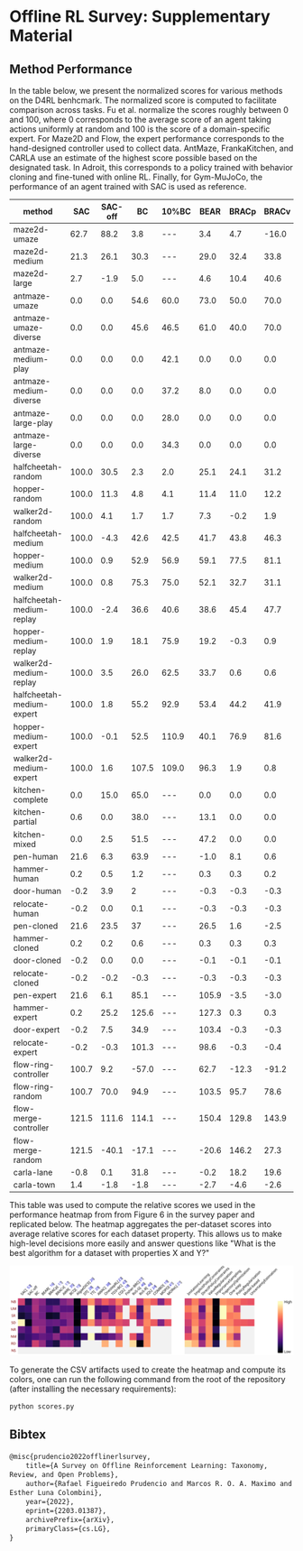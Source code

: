 # Offline RL Survey: Supplementary Material

## Method Performance
In the table below, we present the normalized scores for various methods on the D4RL benhcmark.
The normalized score is computed to facilitate comparison across tasks.
Fu et al. normalize the scores roughly between 0 and 100, where 0 corresponds to the average score of an agent taking actions uniformly at random and 100 is the score of a domain-specific expert.
For Maze2D and Flow, the expert performance corresponds to the hand-designed controller used to collect data.
AntMaze, FrankaKitchen, and CARLA use an estimate of the highest score possible based on the designated task.
In Adroit, this corresponds to a policy trained with behavior cloning and fine-tuned with online RL.
Finally, for Gym-MuJoCo, the performance of an agent trained with SAC is used as reference.

| method                    | SAC   | SAC-off | BC    | 10%BC | BEAR  | BRACp | BRACv | AWR   | BCQ   | AlgaeDICE | DT    | TT    | AWAC | ORL   | TDBC  | CQL   | FBRC  | RvSg | RvSr  | IQL   | COMBO | MOPO | MOReL |
|---------------------------|-------|---------|-------|-------|-------|-------|-------|-------|-------|-----------|-------|-------|------|-------|-------|-------|-------|------|-------|-------|-------|------|-------|
| maze2d-umaze              | 62.7  | 88.2    | 3.8   | ---   | 3.4   | 4.7   | -16.0 | 1.0   | 12.8  | -15.7     | ---   | ---   | ---  | ---   | ---   | 5.7   | ---   | ---  | ---   | ---   | ---   | ---  | ---   |
| maze2d-medium             | 21.3  | 26.1    | 30.3  | ---   | 29.0  | 32.4  | 33.8  | 7.6   | 8.3   | 10.0      | ---   | ---   | ---  | ---   | ---   | 5.0   | ---   | ---  | ---   | ---   | ---   | ---  | ---   |
| maze2d-large              | 2.7   | -1.9    | 5.0   | ---   | 4.6   | 10.4  | 40.6  | 23.7  | 6.2   | -0.1      | ---   | ---   | ---  | ---   | ---   | 12.5  | ---   | ---  | ---   | ---   | ---   | ---  | ---   |
| antmaze-umaze             | 0.0   | 0.0     | 54.6  | 60.0  | 73.0  | 50.0  | 70.0  | 56.0  | 78.9  | 0.0       | 59.2  | 100.0 | 56.7 | 64.3  | 78.6  | 74.0  | ---   | 65.4 | 64.4  | 87.5  | ---   | ---  | ---   |
| antmaze-umaze-diverse     | 0.0   | 0.0     | 45.6  | 46.5  | 61.0  | 40.0  | 70.0  | 70.3  | 55.0  | 0.0       | 53.0  | ---   | 49.3 | 60.7  | 71.4  | 84.0  | ---   | 60.9 | 70.1  | 62.2  | ---   | ---  | ---   |
| antmaze-medium-play       | 0.0   | 0.0     | 0.0   | 42.1  | 0.0   | 0.0   | 0.0   | 0.0   | 0.0   | 0.0       | 0.0   | 93.3  | 0.0  | 0.3   | 10.6  | 61.2  | ---   | 58.1 | 4.5   | 71.2  | ---   | ---  | ---   |
| antmaze-medium-diverse    | 0.0   | 0.0     | 0.0   | 37.2  | 8.0   | 0.0   | 0.0   | 0.0   | 0.0   | 0.0       | 0.0   | 100.0 | 0.7  | 0.0   | 3.0   | 53.7  | ---   | 67.3 | 7.7   | 70.0  | ---   | ---  | ---   |
| antmaze-large-play        | 0.0   | 0.0     | 0.0   | 28.0  | 0.0   | 0.0   | 0.0   | 0.0   | 6.7   | 0.0       | 0.0   | 66.7  | 0.0  | 0.0   | 0.2   | 15.8  | ---   | 32.4 | 3.5   | 39.6  | ---   | ---  | ---   |
| antmaze-large-diverse     | 0.0   | 0.0     | 0.0   | 34.3  | 0.0   | 0.0   | 0.0   | 0.0   | 2.2   | 0.0       | 0.0   | 60.0  | 1.0  | 0.0   | 0.0   | 14.9  | ---   | 36.9 | 3.7   | 47.5  | ---   | ---  | ---   |
| halfcheetah-random        | 100.0 | 30.5    | 2.3   | 2.0   | 25.1  | 24.1  | 31.2  | 2.5   | 2.2   | -0.3      | 2.2   | ---   | ---  | 6.9   | 11.0  | 18.6  | 33.3  | ---  | 3.9   | ---   | 38.8  | 35.4 | 25.6  |
| hopper-random             | 100.0 | 11.3    | 4.8   | 4.1   | 11.4  | 11.0  | 12.2  | 10.2  | 10.6  | 0.9       | 7.5   | ---   | ---  | 7.8   | 8.5   | 9.3   | 11.3  | ---  | -0.2  | ---   | 17.9  | 11.7 | 53.6  |
| walker2d-random           | 100.0 | 4.1     | 1.7   | 1.7   | 7.3   | -0.2  | 1.9   | 1.5   | 4.9   | 0.5       | 2.0   | ---   | ---  | 6.1   | 1.6   | 2.5   | 1.5   | ---  | 7.7   | ---   | 7.0   | 13.6 | 37.3  |
| halfcheetah-medium        | 100.0 | -4.3    | 42.6  | 42.5  | 41.7  | 43.8  | 46.3  | 37.4  | 40.7  | -2.2      | 42.6  | 46.9  | 43.5 | 55.6  | 48.3  | 49.1  | 41.3  | ---  | 41.6  | 47.4  | 54.2  | 42.3 | 42.1  |
| hopper-medium             | 100.0 | 0.9     | 52.9  | 56.9  | 59.1  | 77.5  | 81.1  | 17.4  | 53.1  | 0.3       | 67.6  | 61.1  | 57.0 | 83.3  | 59.3  | 64.6  | 99.4  | ---  | 60.2  | 66.3  | 97.2  | 28.0 | 95.4  |
| walker2d-medium           | 100.0 | 0.8     | 75.3  | 75.0  | 52.1  | 32.7  | 31.1  | 35.9  | 54.5  | 1.2       | 74.0  | 79.0  | 72.4 | 85.6  | 83.7  | 82.9  | 78.8  | ---  | 71.7  | 78.3  | 81.9  | 17.8 | 77.8  |
| halfcheetah-medium-replay | 100.0 | -2.4    | 36.6  | 40.6  | 38.6  | 45.4  | 47.7  | 40.3  | 38.2  | -2.1      | 36.6  | 41.9  | 40.5 | 42.4  | 44.6  | 47.3  | 43.2  | ---  | 38.0  | 44.2  | 55.1  | 53.1 | 40.2  |
| hopper-medium-replay      | 100.0 | 1.9     | 18.1  | 75.9  | 19.2  | -0.3  | 0.9   | 15.5  | 15.0  | 0.6       | 82.7  | 91.5  | 37.2 | 71.0  | 60.9  | 97.8  | 41.8  | ---  | 73.5  | 94.7  | 89.5  | 67.5 | 93.6  |
| walker2d-medium-replay    | 100.0 | 3.5     | 26.0  | 62.5  | 33.7  | 0.6   | 0.6   | 28.4  | 33.1  | 1.1       | 66.6  | 82.6  | 27.0 | 71.6  | 81.8  | 86.1  | 35.6  | ---  | 60.6  | 73.9  | 56.0  | 39.0 | 49.8  |
| halfcheetah-medium-expert | 100.0 | 1.8     | 55.2  | 92.9  | 53.4  | 44.2  | 41.9  | 52.7  | 64.7  | -0.8      | 86.8  | 95.0  | 42.8 | 93.5  | 90.7  | 85.8  | 93.3  | ---  | 92.2  | 86.7  | 90.0  | 63.3 | 53.3  |
| hopper-medium-expert      | 100.0 | -0.1    | 52.5  | 110.9 | 40.1  | 76.9  | 81.6  | 53.8  | 57.5  | 0.4       | 107.6 | 110.0 | 55.8 | 102.1 | 98.0  | 102.0 | 105.2 | ---  | 101.7 | 91.5  | 111.1 | 23.7 | 108.7 |
| walker2d-medium-expert    | 100.0 | 1.6     | 107.5 | 109.0 | 96.3  | 1.9   | 0.8   | 27.1  | 110.9 | 1.1       | 108.1 | 101.9 | 74.5 | 110.9 | 110.1 | 109.5 | 112.4 | ---  | 106.0 | 109.6 | 103.3 | 44.6 | 95.6  |
| kitchen-complete          | 0.0   | 15.0    | 65.0  | ---   | 0.0   | 0.0   | 0.0   | 0.0   | 8.1   | 0.0       | ---   | ---   | ---  | ---   | ---   | 43.8  | ---   | 50.2 | 1.5   | 62.5  | ---   | ---  | ---   |
| kitchen-partial           | 0.6   | 0.0     | 38.0  | ---   | 13.1  | 0.0   | 0.0   | 15.4  | 18.9  | 0.0       | ---   | ---   | ---  | ---   | ---   | 49.8  | ---   | 60.3 | 1.1   | 46.3  | ---   | ---  | ---   |
| kitchen-mixed             | 0.0   | 2.5     | 51.5  | ---   | 47.2  | 0.0   | 0.0   | 10.6  | 8.1   | 2.5       | ---   | ---   | ---  | ---   | ---   | 51.0  | ---   | 51.4 | 0.5   | 51.0  | ---   | ---  | ---   |
| pen-human                 | 21.6  | 6.3     | 63.9  | ---   | -1.0  | 8.1   | 0.6   | 12.3  | 68.9  | -3.3      | ---   | ---   | ---  | ---   | ---   | 37.5  | ---   | ---  | ---   | 71.5  | ---   | ---  | ---   |
| hammer-human              | 0.2   | 0.5     | 1.2   | ---   | 0.3   | 0.3   | 0.2   | 1.2   | 0.5   | 0.3       | ---   | ---   | ---  | ---   | ---   | 4.4   | ---   | ---  | ---   | 1.4   | ---   | ---  | ---   |
| door-human                | -0.2  | 3.9     | 2     | ---   | -0.3  | -0.3  | -0.3  | 0.4   | -0.0  | -0.0      | ---   | ---   | ---  | ---   | ---   | 9.9   | ---   | ---  | ---   | 4.3   | ---   | ---  | ---   |
| relocate-human            | -0.2  | 0.0     | 0.1   | ---   | -0.3  | -0.3  | -0.3  | -0.0  | -0.1  | -0.1      | ---   | ---   | ---  | ---   | ---   | 0.2   | ---   | ---  | ---   | 0.1   | ---   | ---  | ---   |
| pen-cloned                | 21.6  | 23.5    | 37    | ---   | 26.5  | 1.6   | -2.5  | 28.0  | 44.0  | -2.9      | ---   | ---   | ---  | 60.0  | ---   | 39.2  | ---   | ---  | ---   | 37.3  | ---   | ---  | ---   |
| hammer-cloned             | 0.2   | 0.2     | 0.6   | ---   | 0.3   | 0.3   | 0.3   | 0.4   | 0.4   | 0.3       | ---   | ---   | ---  | 2.1   | ---   | 2.1   | ---   | ---  | ---   | 2.1   | ---   | ---  | ---   |
| door-cloned               | -0.2  | 0.0     | 0.0   | ---   | -0.1  | -0.1  | -0.1  | 0.0   | 0.0   | 0.0       | ---   | ---   | ---  | 0.4   | ---   | 0.4   | ---   | ---  | ---   | 1.6   | ---   | ---  | ---   |
| relocate-cloned           | -0.2  | -0.2    | -0.3  | ---   | -0.3  | -0.3  | -0.3  | -0.2  | -0.3  | -0.3      | ---   | ---   | ---  | -0.1  | ---   | -0.1  | ---   | ---  | ---   | -0.2  | ---   | ---  | ---   |
| pen-expert                | 21.6  | 6.1     | 85.1  | ---   | 105.9 | -3.5  | -3.0  | 111.0 | 114.9 | -3.5      | ---   | ---   | ---  | ---   | ---   | 107.0 | ---   | ---  | ---   | ---   | ---   | ---  | ---   |
| hammer-expert             | 0.2   | 25.2    | 125.6 | ---   | 127.3 | 0.3   | 0.3   | 39.0  | 107.2 | 0.3       | ---   | ---   | ---  | ---   | ---   | 86.7  | ---   | ---  | ---   | ---   | ---   | ---  | ---   |
| door-expert               | -0.2  | 7.5     | 34.9  | ---   | 103.4 | -0.3  | -0.3  | 102.9 | 99.0  | 0.0       | ---   | ---   | ---  | ---   | ---   | 101.5 | ---   | ---  | ---   | ---   | ---   | ---  | ---   |
| relocate-expert           | -0.2  | -0.3    | 101.3 | ---   | 98.6  | -0.3  | -0.4  | 91.5  | 41.6  | -0.1      | ---   | ---   | ---  | ---   | ---   | 95.0  | ---   | ---  | ---   | ---   | ---   | ---  | ---   |
| flow-ring-controller      | 100.7 | 9.2     | -57.0 | ---   | 62.7  | -12.3 | -91.2 | 75.2  | 76.2  | 15.2      | ---   | ---   | ---  | ---   | ---   | 52.0  | ---   | ---  | ---   | ---   | ---   | ---  | ---   |
| flow-ring-random          | 100.7 | 70.0    | 94.9  | ---   | 103.5 | 95.7  | 78.6  | 80.4  | 94.6  | 83.6      | ---   | ---   | ---  | ---   | ---   | 87.9  | ---   | ---  | ---   | ---   | ---   | ---  | ---   |
| flow-merge-controller     | 121.5 | 111.6   | 114.1 | ---   | 150.4 | 129.8 | 143.9 | 152.7 | 114.8 | 196.4     | ---   | ---   | ---  | ---   | ---   | 157.2 | ---   | ---  | ---   | ---   | ---   | ---  | ---   |
| flow-merge-random         | 121.5 | -40.1   | -17.1 | ---   | -20.6 | 146.2 | 27.3  | 99.6  | 28.2  | 4.7       | ---   | ---   | ---  | ---   | ---   | 40.6  | ---   | ---  | ---   | ---   | ---   | ---  | ---   |
| carla-lane                | -0.8  | 0.1     | 31.8  | ---   | -0.2  | 18.2  | 19.6  | -0.4  | -0.1  | -1.2      | ---   | ---   | ---  | ---   | ---   | 20.9  | ---   | ---  | ---   | ---   | ---   | ---  | ---   |
| carla-town                | 1.4   | -1.8    | -1.8  | ---   | -2.7  | -4.6  | -2.6  | 1.9   | 1.9   | -11.2     | ---   | ---   | ---  | ---   | ---   | -2.6  | --    | ---  | ---   | ---   | ---   | ---  | ---   |


This table was used to compute the relative scores we used in the performance heatmap from from Figure 6 in the survey paper and replicated below.
The heatmap aggregates the per-dataset scores into average relative scores for each dataset property.
This allows us to make high-level decisions more easily and answer questions like "What is the best algorithm for a dataset with properties X and Y?"

![Relative scores of methods and classes on each dataset property](assets/perf-heatmap.svg)

 To generate the CSV artifacts used to create the heatmap and compute its colors, one can run the following command from the root of the repository (after installing the necessary requirements):
 ```sh
 python scores.py
 ```

## Bibtex
```
@misc{prudencio2022offlinerlsurvey,
    title={A Survey on Offline Reinforcement Learning: Taxonomy, Review, and Open Problems}, 
    author={Rafael Figueiredo Prudencio and Marcos R. O. A. Maximo and Esther Luna Colombini},
    year={2022},
    eprint={2203.01387},
    archivePrefix={arXiv},
    primaryClass={cs.LG},
}
```
